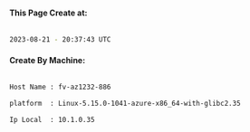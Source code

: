 
   
#### This Page Create at:

```bash

2023-08-21 - 20:37:43 UTC

```

#### Create By Machine:

```bash

Host Name : fv-az1232-886

platform  : Linux-5.15.0-1041-azure-x86_64-with-glibc2.35

Ip Local  : 10.1.0.35

```

